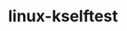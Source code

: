---
parent_project: linux
permalink: /engineering/projects/linux/linux-kselftest/
project_link_name: linux-kselftest
project_stats: 'true'
project_url: https://git.kernel.org/cgit/linux/kernel/git/shuah/linux-kselftest.git/commit/?id=
title: linux-kselftest
---